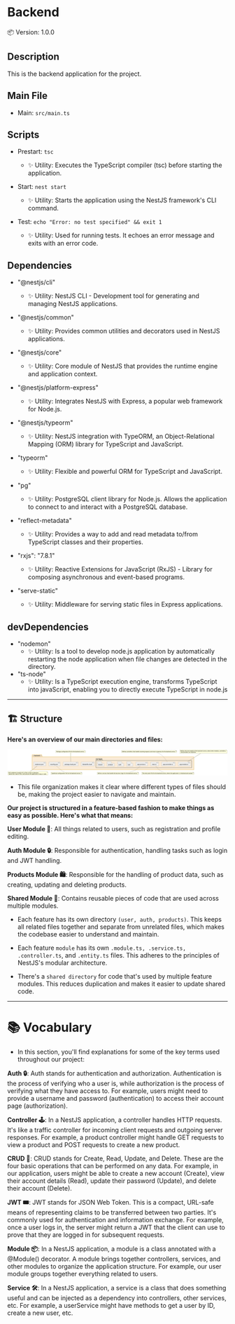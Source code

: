 # Backend

📦 Version: 1.0.0

## Description

This is the backend application for the project.

## Main File

- Main: `src/main.ts`

## Scripts

- Prestart: `tsc`
  - ✨ Utility: Executes the TypeScript compiler (tsc) before starting the application.
  
- Start: `nest start`
  - ✨ Utility: Starts the application using the NestJS framework's CLI command.

- Test: `echo "Error: no test specified" && exit 1`
  - ✨ Utility: Used for running tests. It echoes an error message and exits with an error code.

## Dependencies

- "@nestjs/cli"
  - ✨ Utility: NestJS CLI - Development tool for generating and managing NestJS applications.

- "@nestjs/common"
  - ✨ Utility: Provides common utilities and decorators used in NestJS applications.

- "@nestjs/core"
  - ✨ Utility: Core module of NestJS that provides the runtime engine and application context.

- "@nestjs/platform-express"
  - ✨ Utility: Integrates NestJS with Express, a popular web framework for Node.js.

- "@nestjs/typeorm"
  - ✨ Utility: NestJS integration with TypeORM, an Object-Relational Mapping (ORM) library for TypeScript and JavaScript.

- "typeorm"
  - ✨ Utility: Flexible and powerful ORM for TypeScript and JavaScript.

- "pg"
  - ✨ Utility: PostgreSQL client library for Node.js. Allows the application to connect to and interact with a PostgreSQL database.

- "reflect-metadata"
  - ✨ Utility: Provides a way to add and read metadata to/from TypeScript classes and their properties.

- "rxjs": "7.8.1"
  - ✨ Utility: Reactive Extensions for JavaScript (RxJS) - Library for composing asynchronous and event-based programs.

- "serve-static"
  - ✨ Utility: Middleware for serving static files in Express applications.
## devDependencies
- "nodemon"
  - ✨ Utility: Is a tool to develop node.js application by automatically restarting the node application when file changes are detected in the directory. 
- "ts-node"
  - ✨ Utility: Is a TypeScript execution engine, transforms TypeScript into javaScript, enabling you to directly execute TypeScript in node.js 

***

## 🏗️ Structure

**Here's an overview of our main directories and files:**

![Backend file structure](../../assets/images/backendStructure.png)

* This file organization makes it clear where different types of files should be, making the project easier to navigate and maintain.

**Our project is structured in a feature-based fashion to make things as easy as possible. Here's what that means:**  

**User Module 👥**: All things related to users, such as registration and profile editing.

**Auth Module 🔒**: Responsible for authentication, handling tasks such as login and JWT handling.

**Products Module 🛍️**: Responsible for the handling of product data, such as creating, updating and deleting products.

**Shared Module 🔄**: Contains reusable pieces of code that are used across multiple modules.

* Each feature has its own directory `(user, auth, products)`. This keeps all related files together and separate from unrelated files, which makes the codebase easier to understand and maintain.

* Each feature `module` has its own `.module.ts, .service.ts, .controller.ts`, and `.entity.ts` files. This adheres to the principles of NestJS's modular architecture.

* There's a `shared directory` for code that's used by multiple feature modules. This reduces duplication and makes it easier to update shared code.

***

# 📚 Vocabulary

* In this section, you'll find explanations for some of the key terms used throughout our project:

**Auth 🔒**: Auth stands for authentication and authorization. Authentication is the process of verifying who a user is, while authorization is the process of verifying what they have access to. For example, users might need to provide a username and password (authentication) to access their account page (authorization).

**Controller 🕹️**: In a NestJS application, a controller handles HTTP requests. It's like a traffic controller for incoming client requests and outgoing server responses. For example, a product controller might handle GET requests to view a product and POST requests to create a new product.

**CRUD 📝**: CRUD stands for Create, Read, Update, and Delete. These are the four basic operations that can be performed on any data. For example, in our application, users might be able to create a new account (Create), view their account details (Read), update their password (Update), and delete their account (Delete).

**JWT 🎟️**: JWT stands for JSON Web Token. This is a compact, URL-safe means of representing claims to be transferred between two parties. It's commonly used for authentication and information exchange. For example, once a user logs in, the server might return a JWT that the client can use to prove that they are logged in for subsequent requests.

**Module 📦**: In a NestJS application, a module is a class annotated with a @Module() decorator. A module brings together controllers, services, and other modules to organize the application structure. For example, our user module groups together everything related to users.

**Service 🛠️**: In a NestJS application, a service is a class that does something useful and can be injected as a dependency into controllers, other services, etc. For example, a userService might have methods to get a user by ID, create a new user, etc.